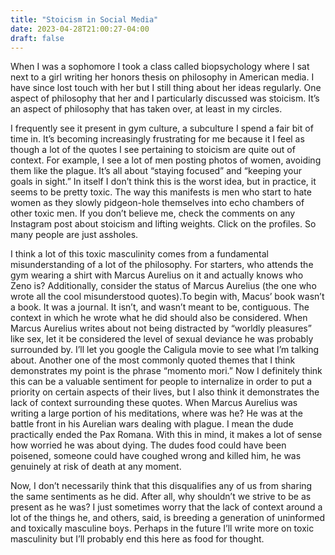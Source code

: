 ```yaml
---
title: "Stoicism in Social Media"
date: 2023-04-28T21:00:27-04:00
draft: false 
---
```

When I was a sophomore I took a class called biopsychology where I sat next to a girl writing her honors thesis on philosophy in American media. I have since lost touch with her but I still thing about her ideas regularly. One aspect of philosophy that her and I particularly discussed was stoicism. It’s an aspect of philosophy that has taken over, at least in my circles.

I frequently see it present in gym culture, a subculture I spend a fair bit of time in. It’s becoming increasingly frustrating for me because it I feel as though a lot of the quotes I see pertaining to stoicism are quite out of context. For example, I see a lot of men posting photos of women, avoiding them like the plague. It’s all about “staying focused” and “keeping your goals in sight.” In itself I don’t think this is the worst idea, but in practice, it seems to be pretty toxic. The way this manifests is men who start to hate women as they slowly pidgeon-hole themselves into echo chambers of other toxic men. If you don’t believe me, check the comments on any Instagram post about stoicism and lifting weights. Click on the profiles. So many people are just assholes.

I think a lot of this toxic masculinity comes from a fundamental misunderstanding of a lot of the philosophy. For starters, who attends the gym wearing a shirt with Marcus Aurelius on it and actually knows who Zeno is? Additionally, consider the status of Marcus Aurelius (the one who wrote all the cool misunderstood quotes).To begin with, Macus’ book wasn’t a book. It was a journal. It isn’t, and wasn’t meant to be, contiguous. The context in which he wrote what he did should also be considered. When Marcus Aurelius writes about not being distracted by “worldly pleasures” like sex, let it be considered the level of sexual deviance he was probably surrounded by. I’ll let you google the Caligula movie to see what I’m talking about. Another one of the most commonly quoted themes that I think demonstrates my point is the phrase “momento mori.” Now I definitely think this can be a valuable sentiment for people to internalize in order to put a priority on certain aspects of their lives, but I also think it demonstrates the lack of context surrounding these quotes. When Marcus Aurelius was writing a large portion of his meditations, where was he? He was at the battle front in his Aurelian wars dealing with plague. I mean the dude practically ended the Pax Romana. With this in mind, it makes a lot of sense how worried he was about dying. The dudes food could have been poisened, someone could have coughed wrong and killed him, he was genuinely at risk of death at any moment.

Now, I don’t necessarily think that this disqualifies any of us from sharing the same sentiments as he did. After all, why shouldn’t we strive to be as present as he was? I just sometimes worry that the lack of context around a lot of the things he, and others, said, is breeding a generation of uninformed and toxically masculine boys. Perhaps in the future I’ll write more on toxic masculinity but I’ll probably end this here as food for thought.
